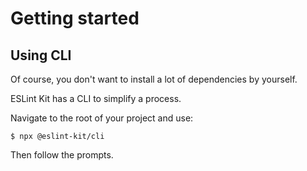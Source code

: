 # Getting started

## Using CLI

Of course, you don't want to install a lot of dependencies by yourself.

ESLint Kit has a CLI to simplify a process.

Navigate to the root of your project and use:

```
$ npx @eslint-kit/cli
```

Then follow the prompts.



